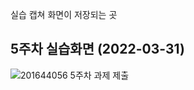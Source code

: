 실습 캡쳐 화면이 저장되는 곳
## 5주차 실습화면 (2022-03-31)
![201644056 5주차 과제 제출](https://user-images.githubusercontent.com/45328273/160980958-ddd3eb56-3d49-43b7-af30-ca830635a155.PNG)
